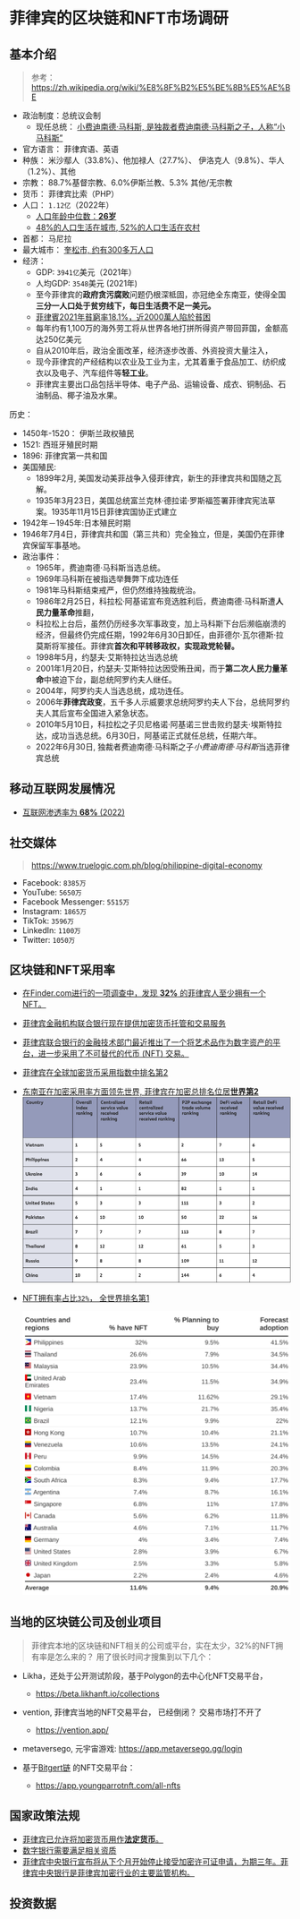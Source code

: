 # 菲律宾的区块链和NFT市场调研

## 基本介绍

> 参考： https://zh.wikipedia.org/wiki/%E8%8F%B2%E5%BE%8B%E5%AE%BE


- 政治制度：总统议会制
  - 现任总统： [小费迪南德·马科斯, 是独裁者费迪南德·马科斯之子，人称“小马科斯”](https://zh.wikipedia.org/wiki/%E5%B0%8F%E8%B4%B9%E8%BF%AA%E5%8D%97%E5%BE%B7%C2%B7%E9%A9%AC%E7%A7%91%E6%96%AF)
- 官方语言： 菲律宾语、英语
- 种族：	米沙鄢人（33.8%）、他加禄人（27.7%）、 伊洛克人（9.8%）、华人（1.2%）、其他
- 宗教： 88.7%基督宗教、6.0%伊斯兰教、5.3% 其他/无宗教
- 货币： 菲律宾比索（PHP）
- 人口： `1.12亿`（2022年）
  - [人口年龄中位数：**26岁**](https://zh.zhujiworld.com/ph/)
  - [48%的人口生活在城市, 52%的人口生活在农村](https://data.worldbank.org.cn/indicator/SP.URB.TOTL.IN.ZS?locations=PH)
- 首都： 马尼拉
- 最大城市： [奎松市, 约有300多万人口](https://zh.wikipedia.org/wiki/%E5%A5%8E%E6%9D%BE%E5%B8%82)
- 经济：
  - GDP: `3941亿`美元（2021年）
  - 人均GDP: `3548`美元 (2021年)
  - 至今菲律宾的**政府贪污腐败**问题仍根深柢固，亦冠绝全东南亚，使得全国**三分一人口处于贫穷线下，每日生活费不足一美元。**
  - [菲律賓2021年貧窮率18.1%，近2000萬人陷於貧困](https://www.moneydj.com/kmdj/news/newsviewer.aspx?a=81bab7c1-0da0-4657-8d99-ab2c6a1687a0)
  - 每年约有1,100万的海外劳工将从世界各地打拼所得资产带回菲国，金额高达250亿美元
  - 自从2010年后，政治全面改革，经济逐步改善、外资投资大量注入，
  - 现今菲律宾的产经结构以农业及工业为主，尤其着重于食品加工、纺织成衣以及电子、汽车组件等**轻工业**。
  - 菲律宾主要出口品包括半导体、电子产品、运输设备、成衣、铜制品、石油制品、椰子油及水果。

历史：

- 1450年-1520： 伊斯兰政权殖民
- 1521: 西班牙殖民时期
- 1896: 菲律宾第一共和国
- 美国殖民:
  - 1899年2月, 美国发动美菲战争入侵菲律宾，新生的菲律宾共和国随之瓦解。
  - 1935年3月23日，美国总统富兰克林·德拉诺·罗斯福签署菲律宾宪法草案。1935年11月15日菲律宾国协正式建立
- 1942年－1945年:日本殖民时期
- 1946年7月4日，菲律宾共和国（第三共和）完全独立，但是，美国仍在菲律宾保留军事基地。
- 政治事件：
  - 1965年，费迪南德·马科斯当选总统。
  - 1969年马科斯在被指选举舞弊下成功连任
  - 1981年马科斯结束戒严，但仍然维持独裁统治。
  - 1986年2月25日，科拉松·阿基诺宣布竞选胜利后，费迪南德·马科斯遭**人民力量革命**推翻，
  - 科拉松上台后，虽然仍历经多次军事政变，加上马科斯下台后濒临崩溃的经济，但最终仍完成任期，1992年6月30日卸任，由菲德尔·瓦尔德斯·拉莫斯将军接任。菲律宾**首次和平转移政权，实现政党轮替。**
  - 1998年5月，约瑟夫·艾斯特拉达当选总统
  - 2001年1月20日，约瑟夫·艾斯特拉达因受贿丑闻，而于**第二次人民力量革命**中被迫下台，副总统阿罗约夫人继任。
  - 2004年，阿罗约夫人当选总统，成功连任。
  - 2006年**菲律宾政变**，五千多人示威要求总统阿罗约夫人下台，总统阿罗约夫人其后宣布全国进入紧急状态。
  - 2010年5月10日，科拉松之子贝尼格诺·阿基诺三世击败约瑟夫·埃斯特拉达，成功当选总统。6月30日，阿基诺正式就任总统，任期六年。
  - 2022年6月30日, 独裁者费迪南德·马科斯之子*小费迪南德·马科斯*当选菲律宾总统


## 移动互联网发展情况

- [互联网渗透率为 **68%** (2022)](https://www.truelogic.com.ph/blog/philippine-digital-economy)

## 社交媒体

> https://www.truelogic.com.ph/blog/philippine-digital-economy

- Facebook: `8385万`
- YouTube: `5650万`
- Facebook Messenger:  `5515万`
- Instagram: `1865万`
- TikTok: `3596万`
- LinkedIn: `1100万`
- Twitter: `1050万`

## 区块链和NFT采用率

- [在Finder.com进行的一项调查中，发现 **32%** 的菲律宾人至少拥有一个 NFT。](https://p2enews.com/news/philippines-leads-the-world-in-nft-ownership-the-takedown/)
- [菲律宾金融机构联合银行现在提供加密货币托管和交易服务](https://news.bitcoin.com/philippines-financial-institution-unionbank-now-provides-crypto-custody-and-trading-services/)
- [菲律宾联合银行的金融技术部门最近推出了一个将艺术品作为数字资产的平台，进一步采用了不可替代的代币 (NFT) 交易。](https://business.inquirer.net/368579/unionbank-unit-pushed-nft-trading)
- [菲律宾在全球加密货币采用指数中排名第2](https://www.bworldonline.com/infographics/2022/10/24/482406/philippines-places-2nd-in-the-global-crypto-adoption-index/)

- [东南亚在加密采用率方面领先世界, 菲律宾在加密总排名位居**世界第2**](https://www.coindesk.com/layer2/2022/10/25/chainalysis-report-vietnam-cryptocurrency-adoption/)
![](../imgs/philippines.png)

- [NFT拥有率占比`32%`， 全世界排名第1](https://p2enews.com/news/philippines-leads-the-world-in-nft-ownership-the-takedown/)

    ![](../imgs/nft-adoption.webp)
## 当地的区块链公司及创业项目

> 菲律宾本地的区块链和NFT相关的公司或平台，实在太少，32%的NFT拥有率是怎么来的？ 用了很长时间才搜集到以下几个：

- Likha，还处于公开测试阶段，基于Polygon的去中心化NFT交易平台，
  - https://beta.likhanft.io/collections

- vention, 菲律宾当地的NFT交易平台， 已经倒闭？ 交易市场打不开了
  - https://vention.app/
- metaversego, 元宇宙游戏: https://app.metaversego.gg/login

- 基于[Bitgert链](https://bitgert.com/) 的NFT交易平台：
  - https://app.youngparrotnft.com/all-nfts



## 国家政策法规

- [菲律宾已允许将加密货币用作**法定货币**。](https://stratsea.com/optimism-tempered-with-reasonable-caution-the-state-of-philippine-cryptocurrency-regulations/)
- [数字银行需要满足相关资质](https://stratsea.com/optimism-tempered-with-reasonable-caution-the-state-of-philippine-cryptocurrency-regulations/)
- [菲律宾中央银行宣布将从下个月开始停止接受加密许可证申请，为期三年。菲律宾中央银行是菲律宾加密行业的主要监管机构。](https://news.bitcoin.com/philippines-will-stop-accepting-crypto-license-applications-for-3-years-regulator-says/)


## 投资数据

